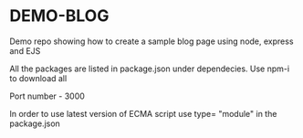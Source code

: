 # DEMO-BLOG
Demo repo showing how to create a sample blog page using node, express and EJS 

All the packages are listed in package.json under dependecies.
Use npm-i to download all 


Port number - 3000


In order to use latest version of ECMA script use type= "module" in the package.json
